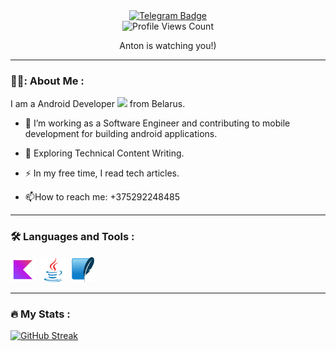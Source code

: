 <div id="header" align="center">
  <div id="badges">
    <a href="https://t.me/+375292248485">
      <img src="https://img.shields.io/badge/Telegram-blue?style=for-the-badge&logo=telegram&logoColor=white" alt="Telegram Badge"/>
    </a>
  </div>
  <img src="https://komarev.com/ghpvc/?username=AVBr0&style=flat-square&color=blue" alt="Profile Views Count"/>
  <div>
    <p>
      Anton is watching you!)
    </p>
  </div>
</div>


---


### 🧙‍♂️: About Me :
I am a Android Developer <img src="https://media.giphy.com/media/WUlplcMpOCEmTGBtBW/giphy.gif" width="30"> from Belarus.
- :telescope: I’m working as a Software Engineer and contributing to mobile development for building android applications.

- :seedling: Exploring Technical Content Writing.

- :zap: In my free time, I read tech articles.

- :mailbox:How to reach me: +375292248485


---

### :hammer_and_wrench: Languages and Tools :

<div>
  <img src="https://github.com/devicons/devicon/blob/master/icons/kotlin/kotlin-original.svg" title="Kotlin" alt="Kotlin" width="40" height="40"/>&nbsp;
  <img src="https://github.com/devicons/devicon/blob/master/icons/java/java-original.svg" title="Java" alt="Java" width="40" height="40"/>&nbsp;
  <img src="https://github.com/devicons/devicon/blob/master/icons/sqlite/sqlite-original.svg" title="SQLite" alt="SQLite" width="40" height="40"/>&nbsp;
</div>


---

### :fire: My Stats :
[![GitHub Streak](https://streak-stats.demolab.com/?user=amelh029&theme=transparent&hide_border=true)](https://git.io/streak-stats)
